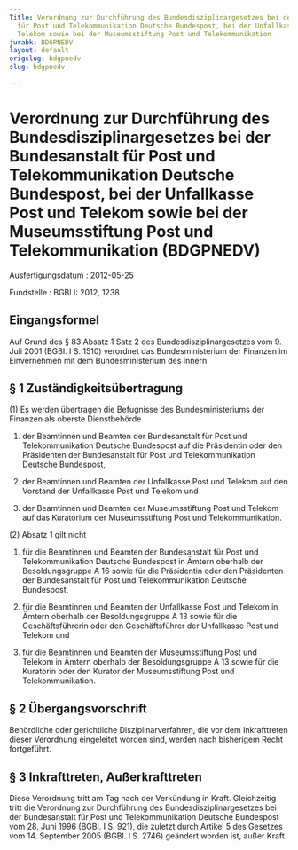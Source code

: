 ```yaml
---
Title: Verordnung zur Durchführung des Bundesdisziplinargesetzes bei der Bundesanstalt
  für Post und Telekommunikation Deutsche Bundespost, bei der Unfallkasse Post und
  Telekom sowie bei der Museumsstiftung Post und Telekommunikation
jurabk: BDGPNEDV
layout: default
origslug: bdgpnedv
slug: bdgpnedv

---
```


# Verordnung zur Durchführung des Bundesdisziplinargesetzes bei der Bundesanstalt für Post und Telekommunikation Deutsche Bundespost, bei der Unfallkasse Post und Telekom sowie bei der Museumsstiftung Post und Telekommunikation (BDGPNEDV)

Ausfertigungsdatum
:   2012-05-25

Fundstelle
:   BGBl I: 2012, 1238


## Eingangsformel

Auf Grund des § 83 Absatz 1 Satz 2 des Bundesdisziplinargesetzes vom
9\. Juli 2001 (BGBl. I S. 1510) verordnet das Bundesministerium der
Finanzen im Einvernehmen mit dem Bundesministerium des Innern:


## § 1 Zuständigkeitsübertragung

(1) Es werden übertragen die Befugnisse des Bundesministeriums der
Finanzen als oberste Dienstbehörde

1.  der Beamtinnen und Beamten der Bundesanstalt für Post und
    Telekommunikation Deutsche Bundespost auf die Präsidentin oder den
    Präsidenten der Bundesanstalt für Post und Telekommunikation Deutsche
    Bundespost,


2.  der Beamtinnen und Beamten der Unfallkasse Post und Telekom auf den
    Vorstand der Unfallkasse Post und Telekom und


3.  der Beamtinnen und Beamten der Museumsstiftung Post und Telekom auf
    das Kuratorium der Museumsstiftung Post und Telekommunikation.




(2) Absatz 1 gilt nicht

1.  für die Beamtinnen und Beamten der Bundesanstalt für Post und
    Telekommunikation Deutsche Bundespost in Ämtern oberhalb der
    Besoldungsgruppe A 16 sowie für die Präsidentin oder den Präsidenten
    der Bundesanstalt für Post und Telekommunikation Deutsche Bundespost,


2.  für die Beamtinnen und Beamten der Unfallkasse Post und Telekom in
    Ämtern oberhalb der Besoldungsgruppe A 13 sowie für die
    Geschäftsführerin oder den Geschäftsführer der Unfallkasse Post und
    Telekom und


3.  für die Beamtinnen und Beamten der Museumsstiftung Post und Telekom in
    Ämtern oberhalb der Besoldungsgruppe A 13 sowie für die Kuratorin oder
    den Kurator der Museumsstiftung Post und Telekommunikation.





## § 2 Übergangsvorschrift

Behördliche oder gerichtliche Disziplinarverfahren, die vor dem
Inkrafttreten dieser Verordnung eingeleitet worden sind, werden nach
bisherigem Recht fortgeführt.


## § 3 Inkrafttreten, Außerkrafttreten

Diese Verordnung tritt am Tag nach der Verkündung in Kraft.
Gleichzeitig tritt die Verordnung zur Durchführung des
Bundesdisziplinargesetzes bei der Bundesanstalt für Post und
Telekommunikation Deutsche Bundespost vom 28. Juni 1996 (BGBl. I S.
921), die zuletzt durch Artikel 5 des Gesetzes vom 14. September 2005
(BGBl. I S. 2746) geändert worden ist, außer Kraft.

